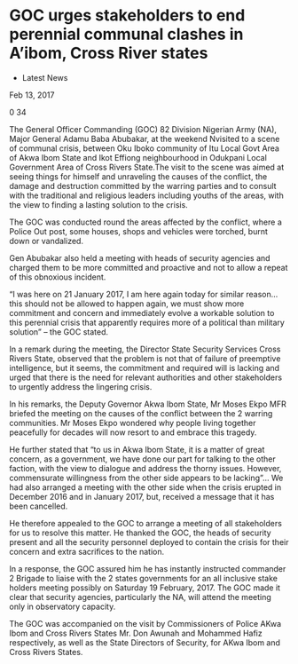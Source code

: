 # GOC urges stakeholders to end perennial communal clashes in A’ibom, Cross River states

  * Latest News

Feb 13, 2017

0 34

The General Officer Commanding \(GOC\) 82 Division Nigerian Army \(NA\), Major General Adamu Baba Abubakar, at the weekend Nvisited to a scene of communal crisis, between Oku Iboko community of Itu Local Govt Area of Akwa Ibom State and Ikot Effiong neighbourhood in Odukpani Local Government Area of Cross Rivers State.The visit to the scene was aimed at seeing things for himself and unraveling the causes of the conflict, the damage and destruction committed by the warring parties and to consult with the traditional and religious leaders including youths of the areas, with the view to finding a lasting solution to the crisis.

The GOC was conducted round the areas affected by the conflict, where a Police Out post, some houses, shops and vehicles were torched, burnt down or vandalized.

Gen Abubakar also held a meeting with heads of security agencies and charged them to be more committed and proactive and not to allow a repeat of this obnoxious incident.

“I was here on 21 January 2017, I am here again today for similar reason…this should not be allowed to happen again, we must show more commitment and concern and immediately evolve a workable solution to this perennial crisis that apparently requires more of a political than military solution” – the GOC stated.

In a remark during the meeting, the Director State Security Services Cross Rivers State, observed that the problem is not that of failure of preemptive intelligence, but it seems, the commitment and required will is lacking and urged that there is the need for relevant authorities and other stakeholders to urgently address the lingering crisis.

In his remarks, the Deputy Governor Akwa Ibom State, Mr Moses Ekpo MFR briefed the meeting on the causes of the conflict between the 2 warring communities. Mr Moses Ekpo wondered why people living together peacefully for decades will now resort to and embrace this tragedy.

He further stated that “to us in Akwa Ibom State, it is a matter of great concern, as a government, we have done our part for talking to the other faction, with the view to dialogue and address the thorny issues. However, commensurate willingness from the other side appears to be lacking”… We had also arranged a meeting with the other side when the crisis erupted in December 2016 and in January 2017, but, received a message that it has been cancelled.

He therefore appealed to the GOC to arrange a meeting of all stakeholders for us to resolve this matter. He thanked the GOC, the heads of security present and all the security personnel deployed to contain the crisis for their concern and extra sacrifices to the nation.

In a response, the GOC assured him he has instantly instructed commander 2 Brigade to liaise with the 2 states governments for an all inclusive stake holders meeting possibly on Saturday 19 February, 2017. The GOC made it clear that security agencies, particularly the NA, will attend the meeting only in observatory capacity.

The GOC was accompanied on the visit by Commissioners of Police AKwa Ibom and Cross Rivers States Mr. Don Awunah and Mohammed Hafiz respectively, as well as the State Directors of Security, for AKwa Ibom and Cross Rivers States.
